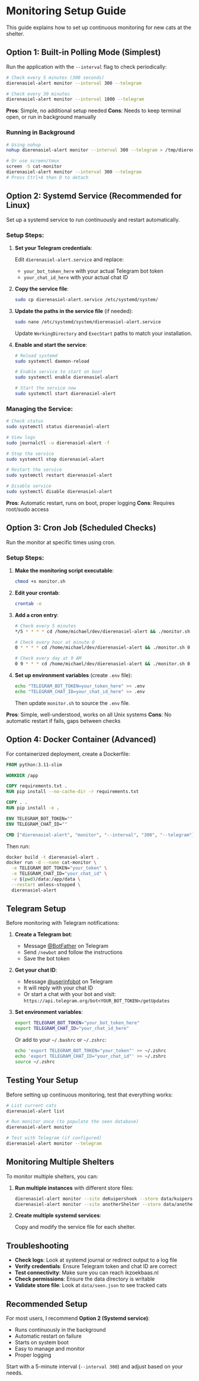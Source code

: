# Monitoring Setup Guide

This guide explains how to set up continuous monitoring for new cats at the shelter.

## Option 1: Built-in Polling Mode (Simplest)

Run the application with the `--interval` flag to check periodically:

```bash
# Check every 5 minutes (300 seconds)
dierenasiel-alert monitor --interval 300 --telegram

# Check every 30 minutes
dierenasiel-alert monitor --interval 1800 --telegram
```

**Pros**: Simple, no additional setup needed
**Cons**: Needs to keep terminal open, or run in background manually

### Running in Background

```bash
# Using nohup
nohup dierenasiel-alert monitor --interval 300 --telegram > /tmp/dierenasiel.log 2>&1 &

# Or use screen/tmux
screen -S cat-monitor
dierenasiel-alert monitor --interval 300 --telegram
# Press Ctrl+A then D to detach
```

## Option 2: Systemd Service (Recommended for Linux)

Set up a systemd service to run continuously and restart automatically.

### Setup Steps:

1. **Set your Telegram credentials**:
   
   Edit `dierenasiel-alert.service` and replace:
   - `your_bot_token_here` with your actual Telegram bot token
   - `your_chat_id_here` with your actual chat ID

2. **Copy the service file**:
   
   ```bash
   sudo cp dierenasiel-alert.service /etc/systemd/system/
   ```

3. **Update the paths in the service file** (if needed):
   
   ```bash
   sudo nano /etc/systemd/system/dierenasiel-alert.service
   ```
   
   Update `WorkingDirectory` and `ExecStart` paths to match your installation.

4. **Enable and start the service**:
   
   ```bash
   # Reload systemd
   sudo systemctl daemon-reload
   
   # Enable service to start on boot
   sudo systemctl enable dierenasiel-alert
   
   # Start the service now
   sudo systemctl start dierenasiel-alert
   ```

### Managing the Service:

```bash
# Check status
sudo systemctl status dierenasiel-alert

# View logs
sudo journalctl -u dierenasiel-alert -f

# Stop the service
sudo systemctl stop dierenasiel-alert

# Restart the service
sudo systemctl restart dierenasiel-alert

# Disable service
sudo systemctl disable dierenasiel-alert
```

**Pros**: Automatic restart, runs on boot, proper logging
**Cons**: Requires root/sudo access

## Option 3: Cron Job (Scheduled Checks)

Run the monitor at specific times using cron.

### Setup Steps:

1. **Make the monitoring script executable**:
   
   ```bash
   chmod +x monitor.sh
   ```

2. **Edit your crontab**:
   
   ```bash
   crontab -e
   ```

3. **Add a cron entry**:
   
   ```bash
   # Check every 5 minutes
   */5 * * * * cd /home/michael/dev/dierenasiel-alert && ./monitor.sh 0
   
   # Check every hour at minute 0
   0 * * * * cd /home/michael/dev/dierenasiel-alert && ./monitor.sh 0
   
   # Check every day at 9 AM
   0 9 * * * cd /home/michael/dev/dierenasiel-alert && ./monitor.sh 0
   ```

4. **Set up environment variables** (create `.env` file):
   
   ```bash
   echo "TELEGRAM_BOT_TOKEN=your_token_here" >> .env
   echo "TELEGRAM_CHAT_ID=your_chat_id_here" >> .env
   ```
   
   Then update `monitor.sh` to source the `.env` file.

**Pros**: Simple, well-understood, works on all Unix systems
**Cons**: No automatic restart if fails, gaps between checks

## Option 4: Docker Container (Advanced)

For containerized deployment, create a Dockerfile:

```dockerfile
FROM python:3.11-slim

WORKDIR /app

COPY requirements.txt .
RUN pip install --no-cache-dir -r requirements.txt

COPY . .
RUN pip install -e .

ENV TELEGRAM_BOT_TOKEN=""
ENV TELEGRAM_CHAT_ID=""

CMD ["dierenasiel-alert", "monitor", "--interval", "300", "--telegram"]
```

Then run:

```bash
docker build -t dierenasiel-alert .
docker run -d --name cat-monitor \
  -e TELEGRAM_BOT_TOKEN="your_token" \
  -e TELEGRAM_CHAT_ID="your_chat_id" \
  -v $(pwd)/data:/app/data \
  --restart unless-stopped \
  dierenasiel-alert
```

## Telegram Setup

Before monitoring with Telegram notifications:

1. **Create a Telegram bot**:
   - Message [@BotFather](https://t.me/BotFather) on Telegram
   - Send `/newbot` and follow the instructions
   - Save the bot token

2. **Get your chat ID**:
   - Message [@userinfobot](https://t.me/userinfobot) on Telegram
   - It will reply with your chat ID
   - Or start a chat with your bot and visit: `https://api.telegram.org/bot<YOUR_BOT_TOKEN>/getUpdates`

3. **Set environment variables**:
   
   ```bash
   export TELEGRAM_BOT_TOKEN="your_bot_token_here"
   export TELEGRAM_CHAT_ID="your_chat_id_here"
   ```
   
   Or add to your `~/.bashrc` or `~/.zshrc`:
   
   ```bash
   echo 'export TELEGRAM_BOT_TOKEN="your_token"' >> ~/.zshrc
   echo 'export TELEGRAM_CHAT_ID="your_chat_id"' >> ~/.zshrc
   source ~/.zshrc
   ```

## Testing Your Setup

Before setting up continuous monitoring, test that everything works:

```bash
# List current cats
dierenasiel-alert list

# Run monitor once (to populate the seen database)
dierenasiel-alert monitor

# Test with Telegram (if configured)
dierenasiel-alert monitor --telegram
```

## Monitoring Multiple Shelters

To monitor multiple shelters, you can:

1. **Run multiple instances** with different store files:
   
   ```bash
   dierenasiel-alert monitor --site deKuipershoek --store data/kuipershoek.json --interval 300 &
   dierenasiel-alert monitor --site anotherShelter --store data/another.json --interval 300 &
   ```

2. **Create multiple systemd services**:
   
   Copy and modify the service file for each shelter.

## Troubleshooting

- **Check logs**: Look at systemd journal or redirect output to a log file
- **Verify credentials**: Ensure Telegram token and chat ID are correct
- **Test connectivity**: Make sure you can reach ikzoekbaas.nl
- **Check permissions**: Ensure the data directory is writable
- **Validate store file**: Look at `data/seen.json` to see tracked cats

## Recommended Setup

For most users, I recommend **Option 2 (Systemd service)**:
- Runs continuously in the background
- Automatic restart on failure
- Starts on system boot
- Easy to manage and monitor
- Proper logging

Start with a 5-minute interval (`--interval 300`) and adjust based on your needs.

